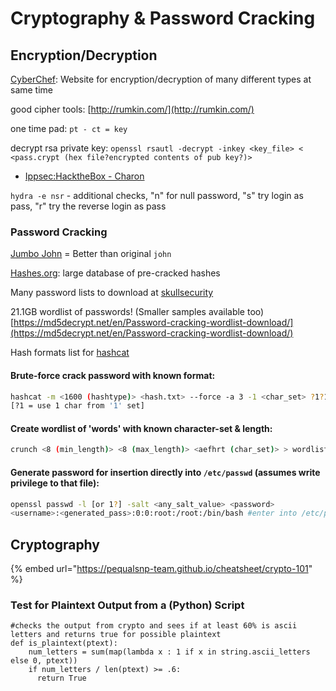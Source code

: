 # Cryptography & Password Cracking

## Encryption/Decryption

[CyberChef](https://gchq.github.io/CyberChef/): Website for encryption/decryption of many different types at same time

good cipher tools: [http://rumkin.com/](http://rumkin.com/)

one time pad: `pt - ct = key`

decrypt rsa private key: `openssl rsautl -decrypt -inkey <key_file> < <pass.crypt (hex file?encrypted contents of pub key?)>`

* [Ippsec:HacktheBox - Charon](https://www.youtube.com/watch?v=_csbKuOlmdE)

`hydra -e nsr` - additional checks, "n" for null password, "s" try login as pass, "r" try the reverse login as pass

### Password Cracking

[Jumbo John](https://github.com/magnumripper/JohnTheRipper) = Better than original `john`

[Hashes.org](https://hashes.org/): large database of pre-cracked hashes

Many password lists to download at [skullsecurity](https://wiki.skullsecurity.org/Passwords)

21.1GB wordlist of passwords! \(Smaller samples available too\) [https://md5decrypt.net/en/Password-cracking-wordlist-download/](https://md5decrypt.net/en/Password-cracking-wordlist-download/)

Hash formats list for [hashcat](https://hashcat.net/wiki/doku.php?id=example_hashes)

#### Brute-force crack password with known format:

```bash
hashcat -m <1600 (hashtype)> <hash.txt> --force -a 3 -1 <char_set> ?1?1?1?1?1?1?1?1 -O
[?1 = use 1 char from '1' set]
```

#### Create wordlist of 'words' with known character-set & length:

```bash
crunch <8 (min_length)> <8 (max_length)> <aefhrt (char_set)> > wordlist.txt
```

#### Generate password for insertion directly into `/etc/passwd` \(assumes write privilege to that file\):

```bash
openssl passwd -l [or 1?] -salt <any_salt_value> <password> 
<username>:<generated_pass>:0:0:root:/root:/bin/bash #enter into /etc/passwd like this
```

## Cryptography

{% embed url="https://pequalsnp-team.github.io/cheatsheet/crypto-101" %}

### Test for Plaintext Output from a \(Python\) Script

```text
#checks the output from crypto and sees if at least 60% is ascii letters and returns true for possible plaintext
def is_plaintext(ptext):
    num_letters = sum(map(lambda x : 1 if x in string.ascii_letters else 0, ptext))
    if num_letters / len(ptext) >= .6:
      return True
```

